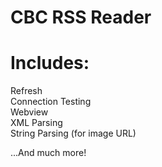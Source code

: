# CBC RSS Reader

# Includes:
Refresh  
Connection Testing  
Webview  
XML Parsing  
String Parsing (for image URL)  
  
...And much more!  
